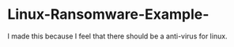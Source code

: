 # Linux-Ransomware-Example-
I made this because I feel that there should be a anti-virus for linux.
